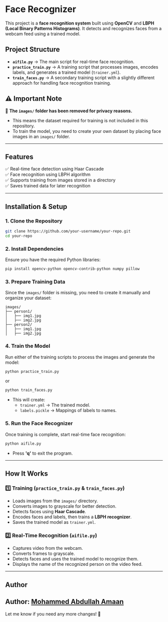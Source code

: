 
# **Face Recognizer**

This project is a **face recognition system** built using **OpenCV** and **LBPH (Local Binary Patterns Histograms)**. It detects and recognizes faces from a webcam feed using a trained model.

## **Project Structure**
- **`aifile.py`** → The main script for real-time face recognition.
- **`practice_train.py`** → A training script that processes images, encodes labels, and generates a trained model (`trainer.yml`).
- **`train_faces.py`** → A secondary training script with a slightly different approach for handling face recognition training.

## **⚠️ Important Note**
🚨 **The `images/` folder has been removed for privacy reasons.**  
- This means the dataset required for training is not included in this repository.  
- To train the model, you need to create your own dataset by placing face images in an `images/` folder.

---

## **Features**
✅ Real-time face detection using Haar Cascade  
✅ Face recognition using LBPH algorithm  
✅ Supports training from images stored in a directory  
✅ Saves trained data for later recognition  

---

## **Installation & Setup**
### **1. Clone the Repository**
```sh
git clone https://github.com/your-username/your-repo.git
cd your-repo
```

### **2. Install Dependencies**
Ensure you have the required Python libraries:
```sh
pip install opencv-python opencv-contrib-python numpy pillow
```

### **3. Prepare Training Data**
Since the `images/` folder is missing, you need to create it manually and organize your dataset:
```
images/
├── person1/
│   ├── img1.jpg
│   ├── img2.jpg
├── person2/
│   ├── img1.jpg
│   ├── img2.jpg
```

### **4. Train the Model**
Run either of the training scripts to process the images and generate the model:
```sh
python practice_train.py
```
or
```sh
python train_faces.py
```
- This will create:
  - `trainer.yml` → The trained model.
  - `labels.pickle` → Mappings of labels to names.

### **5. Run the Face Recognizer**
Once training is complete, start real-time face recognition:
```sh
python aifile.py
```
- Press **'q'** to exit the program.

---

## **How It Works**
### **1️⃣ Training (`practice_train.py` & `train_faces.py`)**
- Loads images from the `images/` directory.
- Converts images to grayscale for better detection.
- Detects faces using **Haar Cascade**.
- Encodes faces and labels, then trains a **LBPH recognizer**.
- Saves the trained model as `trainer.yml`.

### **2️⃣ Real-Time Recognition (`aifile.py`)**
- Captures video from the webcam.
- Converts frames to grayscale.
- Detects faces and uses the trained model to recognize them.
- Displays the name of the recognized person on the video feed.

---

## **Author**
Author: [Mohammed Abdullah Amaan](mailto:abdullah@abdullahamaan.com)
---

Let me know if you need any more changes! 🚀
